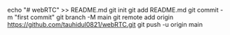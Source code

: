 echo "# webRTC" >> README.md
git init
git add README.md
git commit -m "first commit"
git branch -M main
git remote add origin https://github.com/tauhidul0821/webRTC.git
git push -u origin main
                
                
                
